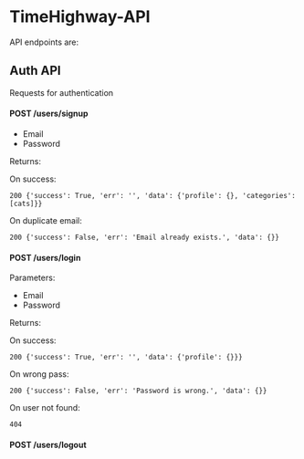 TimeHighway-API
=========
API endpoints are:

## Auth API
Requests for authentication

#### POST /users/signup
- Email
- Password

Returns:

On success:

    200 {'success': True, 'err': '', 'data': {'profile': {}, 'categories': [cats]}}

On duplicate email:

    200 {'success': False, 'err': 'Email already exists.', 'data': {}}

#### POST /users/login
Parameters:
- Email
- Password

Returns:

On success:

    200 {'success': True, 'err': '', 'data': {'profile': {}}}

On wrong pass:

    200 {'success': False, 'err': 'Password is wrong.', 'data': {}}

On user not found:

    404

#### POST /users/logout

